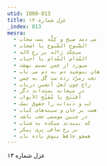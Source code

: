 ```yaml
---
utid: 1000-013
title: غزل شماره ۱۳
_index: 013
mesra:
  - می دمد صبح و کِلَّه بست سحاب
  - الصَّبوح الصَّبوح یا اصحاب
  - می‌چکد ژاله بر رخ لاله
  - المُدام المُدام یا اَحباب
  - می‌وزد از چمن نسیم بهشت
  - هان بنوشید دم به دم می ناب
  - تخت زمرّد زده ست گل به چمن
  - راح چون لعل آتشین دریاب
  - در میخانه بسته‌اند دگر
  - اَفتَتَح یا مُفَتِّح الاَبواب
  - لب و دندانت را حقوق نمک
  - هست بر جان و سینه‌های کباب
  - در چنین موسمی عجب باشد
  - که ببندند میکده به شتاب
  - بر رخ ساقی پری پیکر
  - همچو حافظ بنوش باده ناب
---
```

غزل شماره ۱۳
